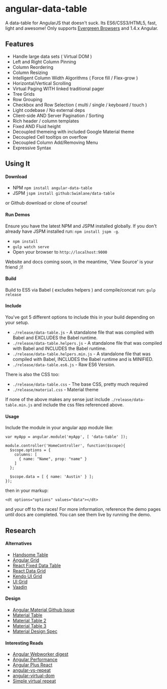 # angular-data-table

A data-table for AngularJS that doesn't suck.  Its ES6/CSS3/HTML5, fast, light and awesome!  Only supports [Evergreen Browsers](http://eisenbergeffect.bluespire.com/evergreen-browsers/) and 1.4.x Angular.

## Features

- Handle large data sets ( Virtual DOM )
- Left and Right Column Pinning
- Column Reordering
- Column Resizing
- Intelligent Column Width Algorithms ( Force fill / Flex-grow )
- Horizontal/Vertical Scrolling
- Virtual Paging WITH linked traditional pager
- Tree Grids
- Row Grouping
- Checkbox and Row Selection ( multi / single / keyboard / touch )
- Light codebase / No external deps
- Client-side AND Server Pagination / Sorting
- Rich header / column templates
- Fixed AND Fluid height
- Decoupled themeing with included Google Material theme
- Decoupled Cell tooltips on overflow
- Decoupled Column Add/Removing Menu
- Expressive Syntax

## Using It

#### Download

- NPM `npm install angular-data-table`
- JSPM `jspm install github:Swimlane/data-table`

or Github download or clone of course!

#### Run Demos

Ensure you have the latest NPM and JSPM installed globally.  If you don't already have JSPM installed run: `npm install jspm -g`.

- `npm install`
- `gulp watch serve`
- Open your browser to `http://localhost:9000`

Website and docs coming soon, in the meantime, 'View Source' is your friend ;)!

#### Build

Build to ES5 via Babel ( excludes helpers ) and compile/concat run: `gulp release`

#### Include

You've got 5 different options to include this in your build depending on your setup.

- `./release/data-table.js` - A standalone file that was compiled with Babel and EXCLUDES the Babel runtime.
- `./release/data-table.helpers.js` - A standalone file that was compiled with Babel and INCLUDES the Babel runtime.
- `./release/data-table.helpers.min.js` - A standalone file that was compiled with Babel, INCLUDES the Babel runtime and is MINIFIED.
- `./release/data-table.es6.js` - Raw ES6 Version.

There is also the CSS too:

- `./release/data-table.css` - The base CSS, pretty much required
- `./release/material.css` - Material theme

If none of the above makes any sense just include `./release/data-table.min.js` and include the css files referenced above.

#### Usage

Include the module in your angular app module like:

    var myApp = angular.module('myApp', [ 'data-table' ]);

    module.controller('HomeController', function($scope){
      $scope.options = {
        columns: [
          { name: "Name", prop: "name" }
        ]
      };

      $scope.data = [ { name: 'Austin' } ];
    });

then in your markup:

    <dt options="options" values="data"></dt>

and your off to the races!  For more information, reference the demo pages until docs are completed.  You can see them live by running the demo.

## Research

#### Alternatives

- [Handsome Table](http://handsontable.github.io/ngHandsontable/)
- [Angular Grid](http://www.angulargrid.com/)
- [React Fixed Data Table](https://facebook.github.io/fixed-data-table/)
- [React Data Grid](https://github.com/zippyui/react-datagrid)
- [Kendo UI Grid](http://demos.telerik.com/kendo-ui/grid/index)
- [UI Grid](http://ui-grid.info)
- [Vaadin](http://demo.vaadin.com/sampler/#ui/grids-and-trees/grid)

#### Design

- [Angular Material Github Issue](https://github.com/angular/material/issues/796)
- [Material Table](https://github.com/daniel-nagy/md-data-table)
- [Material Table 2](http://danielnagy.me/md-data-table/)
- [Material Table 3](http://codepen.io/zavoloklom/pen/IGkDz)
- [Material Design Spec](http://www.google.com/design/spec/components/data-tables.html#data-tables-tables-within-cards)

#### Interesting Reads

- [Angular Webworker digest](https://github.com/bahmutov/web-worker-digest-demo)
- [Angular Performance](http://bahmutov.calepin.co/improving-angular-web-app-performance-example.html)
- [Angular Plus React](http://glebbahmutov.com/blog/angular-plus-react-equals-speed-revisited/)
- [angular-vs-repeat](https://github.com/kamilkp/angular-vs-repeat)
- [angular-virtual-dom](https://github.com/teropa/angular-virtual-dom)
- [Simple virtual repeat](http://codepen.io/2fdevs/pen/pvvXoO)
